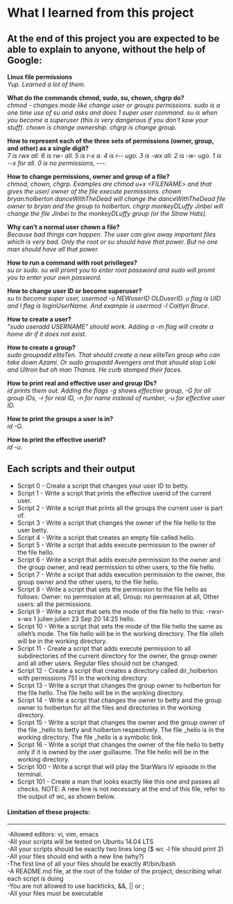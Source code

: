 # What I learned from this project  
At the end of this project you are expected to be able to explain to anyone, without the help of Google:  
---

**Linux file permissions**  
*Yup. Learned a lot of them.*  

**What do the commands chmod, sudo, su, chown, chgrp do?**  
*chmod - changes mode like change user or groups permissions. sudo is a one time use of su and asks and does 1 super user command. su is when you become a superuser (this is very dangerous if you don't kow your stuff). chown is change ownership. chgrp is change group.*  

**How to represent each of the three sets of permissions (owner, group, and other) as a single digit?**  
*7 is rwx all. 6 is rw- all. 5 is r-x a. 4 is r-- ugo. 3 is -wx all. 2 is -w- ugo. 1 is --x for all. 0 is no permissions, ---.*  

**How to change permissions, owner and group of a file?**  
*chmod, chown, chgrp. Examples are chmod u+x \<FILENAME> and that gives the user/ owner of the file execute permissions. chown bryan:holberton danceWithTheDead will change the danceWithTheDead file owner to bryan and the group to holberton. chgrp monkeyDLuffy Jinbei will change the file Jinbei to the monkeyDLuffy group (or the Straw Hats).*  

**Why can’t a normal user chown a file?**  
*Because bad things can happen. The user can give away important files which is very bad. Only the root or su should have that power. But no one man should have all that power.*  

**How to run a command with root privileges?**  
*su or sudo. su will promt you to enter root password and sudo will promt you to enter your own password.*  

**How to change user ID or become superuser?**  
*su to become super user, usermod -u NEWuserID OLDuserID. u flag is UID and l flag is loginUserName. And example is usermod -l Caitlyn Bruce.*  

**How to create a user?**  
*"sudo useradd USERNAME" should work. Adding a -m flag will create a home dir if it does not exist.*  

**How to create a group?**  
*sudo groupadd eliteTen. That should create a new eliteTen group who can take down Azami. Or sudo groupadd Avengers and that should stop Loki and Ultron but oh man Thanos. He curb stomped their faces.*  

**How to print real and effective user and group IDs?**  
*id prints them out. Adding the flags -g shows effective group, -G for all group IDs, -r for real ID, -n for name instead of number, -u for effective user ID.*  

**How to print the groups a user is in?**  
*id -G.*  

**How to print the effective userid?**  
*id -u.*  

## Each scripts and their output  
* Script 0 - Create a script that changes your user ID to betty.  
* Script 1 - Write a script that prints the effective userid of the current user.  
* Script 2 - Write a script that prints all the groups the current user is part of.  
* Script 3 - Write a script that changes the owner of the file hello to the user betty.  
* Script 4 - Write a script that creates an empty file called hello.  
* Script 5 - Write a script that adds execute permission to the owner of the file hello.  
* Script 6 - Write a script that adds execute permission to the owner and the group owner, and read permission to other users, to the file hello.  
* Script 7 - Write a script that adds execution permission to the owner, the group owner and the other users, to the file hello.  
* Script 8 - Write a script that sets the permission to the file hello as follows: Owner: no permission at all, Group: no permission at all, Other users: all the permissions.  
* Script 9 - Write a script that sets the mode of the file hello to this: -rwxr-x-wx 1 julien julien 23 Sep 20 14:25 hello.  
* Script 10 - Write a script that sets the mode of the file hello the same as olleh’s mode. The file hello will be in the working directory. The file olleh will be in the working directory.  
* Script 11 - Create a script that adds execute permission to all subdirectories of the current directory for the owner, the group owner and all other users. Regular files should not be changed.  
* Script 12 - Create a script that creates a directory called dir_holberton with permissions 751 in the working directory.  
* Script 13 - Write a script that changes the group owner to holberton for the file hello. The file hello will be in the working directory.  
* Script 14 - Write a script that changes the owner to betty and the group owner to holberton for all the files and directories in the working directory.  
* Script 15 - Write a script that changes the owner and the group owner of the file _hello to betty and holberton respectively. The file _hello is in the working directory. The file _hello is a symbolic link.  
* Script 16 - Write a script that changes the owner of the file hello to betty only if it is owned by the user guillaume. The file hello will be in the working directory.  
* Script 100 - Write a script that will play the StarWars IV episode in the terminal.  
* Script 101 - Create a man that looks exactly like this one and passes all checks. NOTE: A new line is not necessary at the end of this file, refer to the output of wc, as shown below.  


#### Limitation of these projects:  
___
-Allowed editors: vi, vim, emacs  
-All your scripts will be tested on Ubuntu 14.04 LTS  
-All your scripts should be exactly two lines long ($ wc -l file should print 2)  
-All your files should end with a new line (why?)  
-The first line of all your files should be exactly #!/bin/bash  
-A README.md file, at the root of the folder of the project, describing what each script is doing  
-You are not allowed to use backticks, &&, || or ;  
-All your files must be executable  
